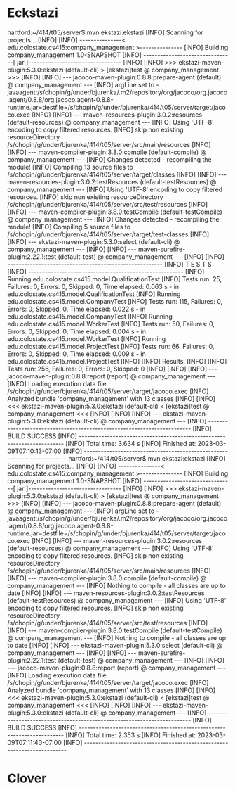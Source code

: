 # Eckstazi

hartford:~/414/t05/server$ mvn ekstazi:ekstazi
[INFO] Scanning for projects...
[INFO] 
[INFO] ---------------< edu.colostate.cs415:company_management >---------------
[INFO] Building company_management 1.0-SNAPSHOT
[INFO] --------------------------------[ jar ]---------------------------------
[INFO] 
[INFO] >>> ekstazi-maven-plugin:5.3.0:ekstazi (default-cli) > [ekstazi]test @ company_management >>>
[INFO] 
[INFO] --- jacoco-maven-plugin:0.8.8:prepare-agent (default) @ company_management ---
[INFO] argLine set to -javaagent:/s/chopin/g/under/bjurenka/.m2/repository/org/jacoco/org.jacoco.agent/0.8.8/org.jacoco.agent-0.8.8-runtime.jar=destfile=/s/chopin/g/under/bjurenka/414/t05/server/target/jacoco.exec
[INFO] 
[INFO] --- maven-resources-plugin:3.0.2:resources (default-resources) @ company_management ---
[INFO] Using 'UTF-8' encoding to copy filtered resources.
[INFO] skip non existing resourceDirectory /s/chopin/g/under/bjurenka/414/t05/server/src/main/resources
[INFO] 
[INFO] --- maven-compiler-plugin:3.8.0:compile (default-compile) @ company_management ---
[INFO] Changes detected - recompiling the module!
[INFO] Compiling 13 source files to /s/chopin/g/under/bjurenka/414/t05/server/target/classes
[INFO] 
[INFO] --- maven-resources-plugin:3.0.2:testResources (default-testResources) @ company_management ---
[INFO] Using 'UTF-8' encoding to copy filtered resources.
[INFO] skip non existing resourceDirectory /s/chopin/g/under/bjurenka/414/t05/server/src/test/resources
[INFO] 
[INFO] --- maven-compiler-plugin:3.8.0:testCompile (default-testCompile) @ company_management ---
[INFO] Changes detected - recompiling the module!
[INFO] Compiling 5 source files to /s/chopin/g/under/bjurenka/414/t05/server/target/test-classes
[INFO] 
[INFO] --- ekstazi-maven-plugin:5.3.0:select (default-cli) @ company_management ---
[INFO] 
[INFO] --- maven-surefire-plugin:2.22.1:test (default-test) @ company_management ---
[INFO] 
[INFO] -------------------------------------------------------
[INFO]  T E S T S
[INFO] -------------------------------------------------------
[INFO] Running edu.colostate.cs415.model.QualificationTest
[INFO] Tests run: 25, Failures: 0, Errors: 0, Skipped: 0, Time elapsed: 0.063 s - in edu.colostate.cs415.model.QualificationTest
[INFO] Running edu.colostate.cs415.model.CompanyTest
[INFO] Tests run: 115, Failures: 0, Errors: 0, Skipped: 0, Time elapsed: 0.022 s - in edu.colostate.cs415.model.CompanyTest
[INFO] Running edu.colostate.cs415.model.WorkerTest
[INFO] Tests run: 50, Failures: 0, Errors: 0, Skipped: 0, Time elapsed: 0.004 s - in edu.colostate.cs415.model.WorkerTest
[INFO] Running edu.colostate.cs415.model.ProjectTest
[INFO] Tests run: 66, Failures: 0, Errors: 0, Skipped: 0, Time elapsed: 0.009 s - in edu.colostate.cs415.model.ProjectTest
[INFO] 
[INFO] Results:
[INFO] 
[INFO] Tests run: 256, Failures: 0, Errors: 0, Skipped: 0
[INFO] 
[INFO] 
[INFO] --- jacoco-maven-plugin:0.8.8:report (report) @ company_management ---
[INFO] Loading execution data file /s/chopin/g/under/bjurenka/414/t05/server/target/jacoco.exec
[INFO] Analyzed bundle 'company_management' with 13 classes
[INFO] 
[INFO] <<< ekstazi-maven-plugin:5.3.0:ekstazi (default-cli) < [ekstazi]test @ company_management <<<
[INFO] 
[INFO] 
[INFO] --- ekstazi-maven-plugin:5.3.0:ekstazi (default-cli) @ company_management ---
[INFO] ------------------------------------------------------------------------
[INFO] BUILD SUCCESS
[INFO] ------------------------------------------------------------------------
[INFO] Total time:  3.634 s
[INFO] Finished at: 2023-03-09T07:10:13-07:00
[INFO] ------------------------------------------------------------------------
hartford:~/414/t05/server$ mvn ekstazi:ekstazi
[INFO] Scanning for projects...
[INFO] 
[INFO] ---------------< edu.colostate.cs415:company_management >---------------
[INFO] Building company_management 1.0-SNAPSHOT
[INFO] --------------------------------[ jar ]---------------------------------
[INFO] 
[INFO] >>> ekstazi-maven-plugin:5.3.0:ekstazi (default-cli) > [ekstazi]test @ company_management >>>
[INFO] 
[INFO] --- jacoco-maven-plugin:0.8.8:prepare-agent (default) @ company_management ---
[INFO] argLine set to -javaagent:/s/chopin/g/under/bjurenka/.m2/repository/org/jacoco/org.jacoco.agent/0.8.8/org.jacoco.agent-0.8.8-runtime.jar=destfile=/s/chopin/g/under/bjurenka/414/t05/server/target/jacoco.exec
[INFO] 
[INFO] --- maven-resources-plugin:3.0.2:resources (default-resources) @ company_management ---
[INFO] Using 'UTF-8' encoding to copy filtered resources.
[INFO] skip non existing resourceDirectory /s/chopin/g/under/bjurenka/414/t05/server/src/main/resources
[INFO] 
[INFO] --- maven-compiler-plugin:3.8.0:compile (default-compile) @ company_management ---
[INFO] Nothing to compile - all classes are up to date
[INFO] 
[INFO] --- maven-resources-plugin:3.0.2:testResources (default-testResources) @ company_management ---
[INFO] Using 'UTF-8' encoding to copy filtered resources.
[INFO] skip non existing resourceDirectory /s/chopin/g/under/bjurenka/414/t05/server/src/test/resources
[INFO] 
[INFO] --- maven-compiler-plugin:3.8.0:testCompile (default-testCompile) @ company_management ---
[INFO] Nothing to compile - all classes are up to date
[INFO] 
[INFO] --- ekstazi-maven-plugin:5.3.0:select (default-cli) @ company_management ---
[INFO] 
[INFO] --- maven-surefire-plugin:2.22.1:test (default-test) @ company_management ---
[INFO] 
[INFO] --- jacoco-maven-plugin:0.8.8:report (report) @ company_management ---
[INFO] Loading execution data file /s/chopin/g/under/bjurenka/414/t05/server/target/jacoco.exec
[INFO] Analyzed bundle 'company_management' with 13 classes
[INFO] 
[INFO] <<< ekstazi-maven-plugin:5.3.0:ekstazi (default-cli) < [ekstazi]test @ company_management <<<
[INFO] 
[INFO] 
[INFO] --- ekstazi-maven-plugin:5.3.0:ekstazi (default-cli) @ company_management ---
[INFO] ------------------------------------------------------------------------
[INFO] BUILD SUCCESS
[INFO] ------------------------------------------------------------------------
[INFO] Total time:  2.353 s
[INFO] Finished at: 2023-03-09T07:11:40-07:00
[INFO] ------------------------------------------------------------------------

# Clover